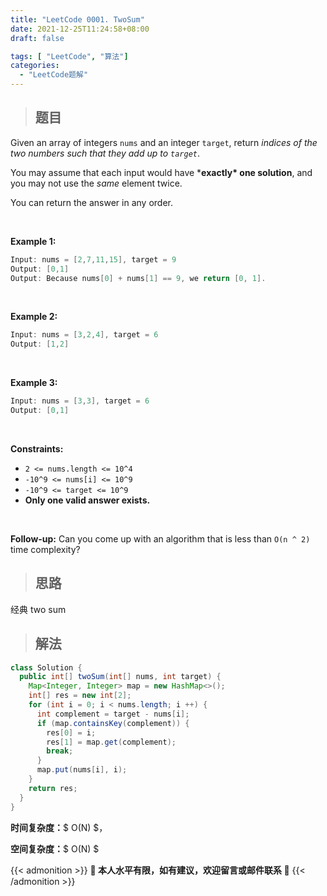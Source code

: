 ```yaml
---
title: "LeetCode 0001. TwoSum"
date: 2021-12-25T11:24:58+08:00
draft: false

tags: [ "LeetCode", "算法"]
categories: 
  - "LeetCode题解"
---
```

> ## 题目

Given an array of integers `nums` and an integer `target`, return *indices of the two numbers such that they add up to `target`*.

You may assume that each input would have ***exactly\* one solution**, and you may not use the *same* element twice.

You can return the answer in any order.

</br>

**Example 1:**

```java
Input: nums = [2,7,11,15], target = 9
Output: [0,1]
Output: Because nums[0] + nums[1] == 9, we return [0, 1].
```

</br>

**Example 2:**

```java
Input: nums = [3,2,4], target = 6
Output: [1,2]
```

</br>

**Example 3:**

```java
Input: nums = [3,3], target = 6
Output: [0,1]
```

</br>

**Constraints:**

- `2 <= nums.length <= 10^4`
- `-10^9 <= nums[i] <= 10^9`
- `-10^9 <= target <= 10^9`
- **Only one valid answer exists.**

</br>

**Follow-up:** Can you come up with an algorithm that is less than `O(n ^ 2) `time complexity?

> ## 思路

经典 two sum

> ## 解法

```java
class Solution {
  public int[] twoSum(int[] nums, int target) {
    Map<Integer, Integer> map = new HashMap<>();
    int[] res = new int[2];
    for (int i = 0; i < nums.length; i ++) {
      int complement = target - nums[i];
      if (map.containsKey(complement)) {
        res[0] = i;
        res[1] = map.get(complement);
        break;
      }
      map.put(nums[i], i);
    }
    return res;
  }
}
```
**时间复杂度：**$ O(N) $，

**空间复杂度：**$ O(N) $
</br>

{{< admonition >}}
**👻 本人水平有限，如有建议，欢迎留言或邮件联系 👻** 
{{< /admonition >}}
